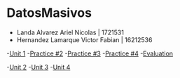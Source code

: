 # DatosMasivos
- Landa Alvarez Ariel Nicolas | 1721531
- Hernandez Lamarque Victor Fabian | 16212536

-[Unit 1](https://github.com/nicolas2589/DatosMasivos/tree/Unidad_1/Unit_1)
  -[Practice #2](https://github.com/nicolas2589/DatosMasivos/tree/Unidad_1/Unit_1/Practices/Practice_2)
  -[Practice #3](https://github.com/nicolas2589/DatosMasivos/tree/Unidad_1/Unit_1/Practices/Practice_3)
  -[Practice #4](https://github.com/nicolas2589/DatosMasivos/tree/Unidad_1/Unit_1/Practices/Practice_4)
  -[Evaluation](https://github.com/nicolas2589/DatosMasivos/tree/Unidad_1/Unit_1/Evaluation)

-[Unit 2](https://github.com/nicolas2589/DatosMasivos/tree/Unidad_1/Unit_2)
-[Unit 3](https://github.com/nicolas2589/DatosMasivos/tree/Unidad_1/Unit_3)
-[Unit 4](https://github.com/nicolas2589/DatosMasivos/tree/Unidad_1/Unit_4)
